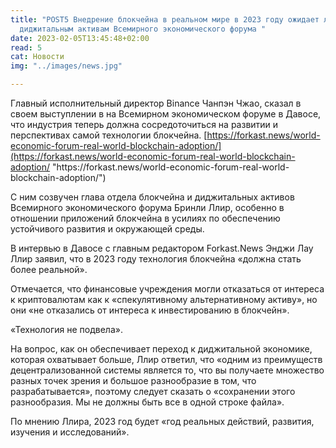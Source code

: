 ```yaml
---
title: "POST5 Внедрение блокчейна в реальном мире в 2023 году ожидает лидер отдела по
  диджитальным активам Всемирного экономического форума "
date: 2023-02-05T13:45:48+02:00
read: 5
cat: Новости
img: "../images/news.jpg"

---
```

<!--StartFragment-->

Главный исполнительный директор Binance Чанпэн Чжао, сказал в своем выступлении в на Всемирном экономическом форуме в Давосе, что индустрия теперь должна сосредоточиться на развитии и перспективах самой технологии блокчейна. [https://forkast.news/world-economic-forum-real-world-blockchain-adoption/](https://forkast.news/world-economic-forum-real-world-blockchain-adoption/ "https\://forkast.news/world-economic-forum-real-world-blockchain-adoption/")

С ним созвучен глава отдела блокчейна и диджитальных активов Всемирного экономического форума Бринли Ллир, особенно в отношении приложений блокчейна в усилиях по обеспечению устойчивого развития и окружающей среды.

В интервью в Давосе с главным редактором Forkast.News Энджи Лау Ллир заявил, что в 2023 году технология блокчейна «должна стать более реальной».

Отмечается, что финансовые учреждения могли отказаться от интереса к криптовалютам как к «спекулятивному альтернативному активу», но они «не отказались от интереса к инвестированию в блокчейн».

«Технология не подвела».

На вопрос, как он обеспечивает переход к диджитальной экономике, которая охватывает больше, Ллир ответил, что «одним из преимуществ децентрализованной системы является то, что вы получаете множество разных точек зрения и большое разнообразие в том, что разрабатывается», поэтому следует сказать о «сохранении этого разнообразия. Мы не должны быть все в одной строке файла».

По мнению Ллира, 2023 год будет «год реальных действий, развития, изучения и исследований».

<!--EndFragment-->